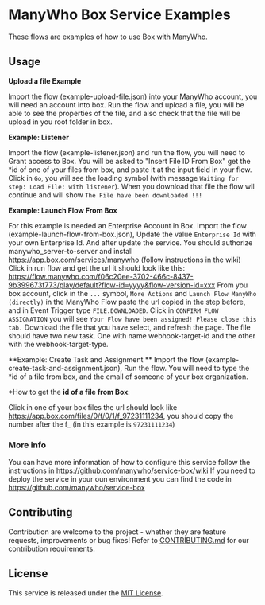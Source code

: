 ManyWho Box Service Examples
============================

These flows are examples of how to use Box with ManyWho.

## Usage

**Upload a file Example**

Import the flow (example-upload-file.json) into your ManyWho account, you will need an account into box.
Run the flow and upload a file, you will be able to see the properties of the file, and also check that the file will be upload in you root folder in box.

**Example: Listener**

Import the flow (example-listener.json) and run the flow, you will need to Grant access to Box.
You will be asked to "Insert File ID From Box" get the *id of one of your files from box, and paste it at the input field in your flow.
Click in `Go`, you will see the loading symbol (with message `Waiting for step: Load File: with listener`). When you download that file the flow will continue and will show `The File have been downloaded !!!`

**Example: Launch Flow From Box**

For this example is needed an Enterprise Account in Box.
Import the flow (example-launch-flow-from-box.json), Update the value `Enterprise Id` with your own Enterprise Id. And after update the service.
You should authorize manywho_server-to-server and install https://app.box.com/services/manywho (follow instructions in the wiki)
Click in run flow and get the url it should look like this: https://flow.manywho.com/f06c20ee-3702-466c-8437-9b399673f773/play/default?flow-id=yyyy&flow-version-id=xxx
From you box account, click in the `...` symbol, `More Actions` and `Launch Flow ManyWho (directly)` in the ManyWho Flow paste the url copied in the step before, and in Event Trigger type `FILE.DOWNLOADED`.
Click in `CONFIRM FLOW ASSIGNATION` you will see  `Your Flow have been assigned! Please close this tab.`
Download the file that you have select, and refresh the page. The file should have two new task. One with name webhook-target-id and the other with the webhook-target-type.

**Example: Create Task and Assignment **
Import the flow (example-create-task-and-assignment.json), Run the flow.
You will need to type the *id of a file from box, and the email of someone of your box organization.

*How to get the **id of a file from Box**: 

Click in one of your box files the url should look like https://app.box.com/files/0/f/0/1/f_97231111234, you should copy the number after the f_ (in this example is `97231111234`)

### More info

You can have more information of how to configure this service follow the instructions in https://github.com/manywho/service-box/wiki
If you need to deploy the service in your oun environment you can find the code in https://github.com/manywho/service-box

## Contributing

Contribution are welcome to the project - whether they are feature requests, improvements or bug fixes! Refer to 
[CONTRIBUTING.md](CONTRIBUTING.md) for our contribution requirements.

## License

This service is released under the [MIT License](http://opensource.org/licenses/mit-license.php).
